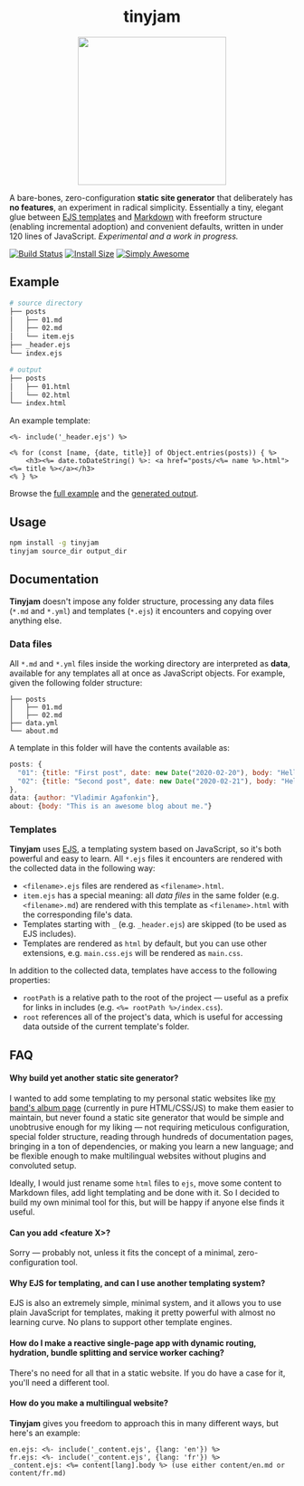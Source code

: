 <h1 align="center">tinyjam</h1>

<p align="center"><img src="https://raw.githubusercontent.com/mourner/tinyjam/master/tinyjam.png" width="262">

A bare-bones, zero-configuration **static site generator** that deliberately has **no features**, an experiment in radical simplicity. Essentially a tiny, elegant glue between [EJS templates](https://ejs.co/) and [Markdown](https://spec.commonmark.org/current/) with freeform structure (enabling incremental adoption) and convenient defaults, written in under 120 lines of JavaScript. _Experimental and a work in progress._

[![Build Status](https://github.com/mourner/tinyjam/workflows/Node/badge.svg?branch=master)](https://github.com/mourner/tinyjam/actions)
[![Install Size](https://packagephobia.now.sh/badge?p=tinyjam)](https://packagephobia.now.sh/result?p=tinyjam)
[![Simply Awesome](https://img.shields.io/badge/simply-awesome-brightgreen.svg)](https://github.com/mourner/projects)

## Example

```bash
# source directory
├── posts
│   ├── 01.md
│   ├── 02.md
│   └── item.ejs
├── _header.ejs
└── index.ejs

# output
├── posts
│   ├── 01.html
│   └── 02.html
└── index.html
```

An example template:

```ejs
<%- include('_header.ejs') %>

<% for (const [name, {date, title}] of Object.entries(posts)) { %>
    <h3><%= date.toDateString() %>: <a href="posts/<%= name %>.html"><%= title %></a></h3>
<% } %>
```

Browse the [full example](example/) and the [generated output](test/fixtures/example_output/).

## Usage

```bash
npm install -g tinyjam
tinyjam source_dir output_dir
```

## Documentation

**Tinyjam** doesn't impose any folder structure, processing any data files (`*.md` and `*.yml`) and templates (`*.ejs`) it encounters and copying over anything else.

### Data files

All `*.md` and `*.yml` files inside the working directory are interpreted as **data**, available for any templates all at once as JavaScript objects. For example, given the following folder structure:

```
├── posts
│   ├── 01.md
│   ├── 02.md
├── data.yml
└── about.md
```

A template in this folder will have the contents available as:

```js
posts: {
  "01": {title: "First post", date: new Date("2020-02-20"), body: "Hello world"},
  "02": {title: "Second post", date: new Date("2020-02-21"), body: "Hello there"}
},
data: {author: "Vladimir Agafonkin"},
about: {body: "This is an awesome blog about me."}
```

### Templates

**Tinyjam** uses [EJS](https://ejs.co/), a templating system based on JavaScript, so it's both powerful and easy to learn. All `*.ejs` files it encounters are rendered with the collected data in the following way:

- `<filename>.ejs` files are rendered as `<filename>.html`.
- `item.ejs` has a special meaning: all _data files_ in the same folder (e.g. `<filename>.md`) are rendered with this template as `<filename>.html` with the corresponding file's data.
- Templates starting with `_` (e.g. `_header.ejs`) are skipped (to be used as EJS includes).
- Templates are rendered as `html` by default, but you can use other extensions, e.g. `main.css.ejs` will be rendered as `main.css`.

In addition to the collected data, templates have access to the following properties:

- `rootPath` is a relative path to the root of the project — useful as a prefix for links in includes (e.g. `<%= rootPath %>/index.css`).
- `root` references all of the project's data, which is useful for accessing data outside of the current template's folder.

## FAQ

#### Why build yet another static site generator?

I wanted to add some templating to my personal static websites like [my band's album page](https://rain.in.ua/son/en) (currently in pure HTML/CSS/JS) to make them easier to maintain, but never found a static site generator that would be simple and unobtrusive enough for my liking — not requiring meticulous configuration, special folder structure, reading through hundreds of documentation pages, bringing in a ton of dependencies, or making you learn a new language; and be flexible enough to make multilingual websites without plugins and convoluted setup.

Ideally, I would just rename some `html` files to `ejs`, move some content to Markdown files, add light templating and be done with it. So I decided to build my own minimal tool for this, but will be happy if anyone else finds it useful.

#### Can you add \<feature X\>?

Sorry — probably not, unless it fits the concept of a minimal, zero-configuration tool.

#### Why EJS for templating, and can I use another templating system?

EJS is also an extremely simple, minimal system, and it allows you to use plain JavaScript for templates, making it pretty powerful with almost no learning curve. No plans to support other template engines.

#### How do I make a reactive single-page app with dynamic routing, hydration, bundle splitting and service worker caching?

There's no need for all that in a static website. If you do have a case for it, you'll need a different tool.

#### How do you make a multilingual website?

**Tinyjam** gives you freedom to approach this in many different ways, but here's an example:

```ejs
en.ejs: <%- include('_content.ejs', {lang: 'en'}) %>
fr.ejs: <%- include('_content.ejs', {lang: 'fr'}) %>
_content.ejs: <%= content[lang].body %> (use either content/en.md or content/fr.md)
```
